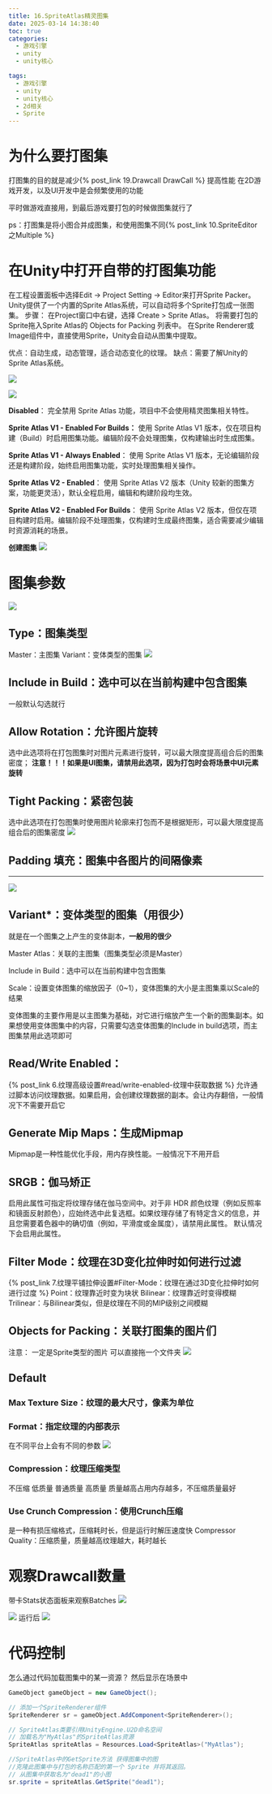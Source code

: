 ```yaml
---
title: 16.SpriteAtlas精灵图集
date: 2025-03-14 14:38:40
toc: true
categories:
  - 游戏引擎
  - unity
  - unity核心

tags:
  - 游戏引擎
  - unity
  - unity核心
  - 2d相关
  - Sprite
---
```


# 为什么要打图集
打图集的目的就是减少{% post_link 19.Drawcall DrawCall %} 提高性能
在2D游戏开发，以及UI开发中是会频繁使用的功能

平时做游戏直接用，到最后游戏要打包的时候做图集就行了

ps：打图集是将小图合并成图集，和使用图集不同{% post_link 10.SpriteEditor之Multiple %}

# 在Unity中打开自带的打图集功能
在工程设置面板中选择Edit -> Project Setting -> Editor来打开Sprite Packer。
Unity提供了一个内置的Sprite Atlas系统，可以自动将多个Sprite打包成一张图集。
步骤：
在Project窗口中右键，选择 Create > Sprite Atlas。
将需要打包的Sprite拖入Sprite Atlas的 Objects for Packing 列表中。
在Sprite Renderer或Image组件中，直接使用Sprite，Unity会自动从图集中提取。

优点：自动生成，动态管理，适合动态变化的纹理。
缺点：需要了解Unity的Sprite Atlas系统。


![](16.SpriteAtlas精灵图集/file-20250314144416397.png)

![](16.SpriteAtlas精灵图集/file-20250314144719787.png)

**Disabled**：
完全禁用 Sprite Atlas 功能，项目中不会使用精灵图集相关特性。

**Sprite Atlas V1 - Enabled For Builds：** 
使用 Sprite Atlas V1 版本，仅在项目构建（Build）时启用图集功能。编辑阶段不会处理图集，仅构建输出时生成图集。

**Sprite Atlas V1 - Always Enabled**：
使用 Sprite Atlas V1 版本，无论编辑阶段还是构建阶段，始终启用图集功能，实时处理图集相关操作。

**Sprite Atlas V2 - Enabled**：
使用 Sprite Atlas V2 版本（Unity 较新的图集方案，功能更灵活），默认全程启用，编辑和构建阶段均生效。

**Sprite Atlas V2 - Enabled For Builds**：
使用 Sprite Atlas V2 版本，但仅在项目构建时启用。编辑阶段不处理图集，仅构建时生成最终图集，适合需要减少编辑时资源消耗的场景。

**创建图集**
![](16.SpriteAtlas精灵图集/file-20250314145027865.png)




# 图集参数
![](16.SpriteAtlas精灵图集/图集参数.png)

## Type：图集类型
Master：主图集
Variant：变体类型的图集
![](16.SpriteAtlas精灵图集/file-20250314150245931.png)
## Include in Build：选中可以在当前构建中包含图集
一般默认勾选就行
## Allow Rotation：允许图片旋转
选中此选项将在打包图集时对图片元素进行旋转，可以最大限度提高组合后的图集密度；
**注意！！！如果是UI图集，请禁用此选项，因为打包时会将场景中UI元素旋转**

## Tight Packing：紧密包装
选中此选项在打包图集时使用图片轮廓来打包而不是根据矩形，可以最大限度提高组合后的图集密度
![](16.SpriteAtlas精灵图集/file-20250314145911994.png)
## Padding 填充：图集中各图片的间隔像素


--- 

![](16.SpriteAtlas精灵图集/file-20250314150343069.png)
## Variant*：变体类型的图集（用很少）
就是在一个图集之上产生的变体副本，**一般用的很少**

Master Atlas：关联的主图集（图集类型必须是Master）

Include in Build：选中可以在当前构建中包含图集

Scale：设置变体图集的缩放因子（0~1），变体图集的大小是主图集乘以Scale的结果

变体图集的主要作用是以主图集为基础，对它进行缩放产生一个新的图集副本。如果想使用变体图集中的内容，只需要勾选变体图集的Include in build选项，而主图集禁用此选项即可

## Read/Write Enabled：
{% post_link 6.纹理高级设置#read/write-enabled-纹理中获取数据 %}
允许通过脚本访问纹理数据。如果启用，会创建纹理数据的副本。会让内存翻倍，一般情况下不需要开启它

## Generate Mip Maps：生成Mipmap
Mipmap是一种性能优化手段，用内存换性能。一般情况下不用开启

## SRGB：伽马矫正
启用此属性可指定将纹理存储在伽马空间中。对于非 HDR 颜色纹理（例如反照率和镜面反射颜色），应始终选中此复选框。如果纹理存储了有特定含义的信息，并且您需要着色器中的确切值（例如，平滑度或金属度），请禁用此属性。
默认情况下会启用此属性。

## Filter Mode：纹理在3D变化拉伸时如何进行过滤
{% post_link 7.纹理平铺拉伸设置#Filter-Mode：纹理在通过3D变化拉伸时如何进行过度 %}
Point：纹理靠近时变为块状
Bilinear：纹理靠近时变得模糊
Trilinear：与Bilinear类似，但是纹理在不同的MIP级别之间模糊

## Objects for Packing：关联打图集的图片们
注意：
一定是Sprite类型的图片
可以直接拖一个文件夹
![](16.SpriteAtlas精灵图集/file-20250314151536271.png)

## Default

### Max Texture Size：纹理的最大尺寸，像素为单位

### Format：指定纹理的内部表示
在不同平台上会有不同的参数
![](16.SpriteAtlas精灵图集/file-20250314151652631.png)
### Compression：纹理压缩类型
不压缩
低质量
普通质量
高质量
质量越高占用内存越多，不压缩质量最好

### Use Crunch Compression：使用Crunch压缩
是一种有损压缩格式，压缩耗时长，但是运行时解压速度快
Compressor Quality：压缩质量，质量越高纹理越大，耗时越长

# 观察Drawcall数量
带卡Stats状态面板来观察Batches
![](16.SpriteAtlas精灵图集/file-20250314151824460.png)

![](16.SpriteAtlas精灵图集/file-20250314152111911.png)
运行后
![](16.SpriteAtlas精灵图集/file-20250314152150729.png)


# 代码控制
怎么通过代码加载图集中的某一资源？
然后显示在场景中
```cs
GameObject gameObject = new GameObject();

// 添加一个SpriteRenderer组件
SpriteRenderer sr = gameObject.AddComponent<SpriteRenderer>();

// SpriteAtlas类要引用UnityEngine.U2D命名空间
// 加载名为"MyAtlas"的SpriteAtlas资源
SpriteAtlas spriteAtlas = Resources.Load<SpriteAtlas>("MyAtlas");

//SpriteAtlas中的GetSprite方法 获得图集中的图
//克隆此图集中与打包的名称匹配的第一个 Sprite 并将其返回。
// 从图集中获取名为"dead1"的小图
sr.sprite = spriteAtlas.GetSprite("dead1");
```


